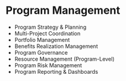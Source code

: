 # Program Management

- Program Strategy & Planning
- Multi-Project Coordination
- Portfolio Management
- Benefits Realization Management
- Program Governance
- Resource Management (Program-Level)
- Program Risk Management
- Program Reporting & Dashboards